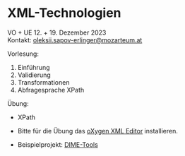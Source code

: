 # XML-Technologien
VO + UE 12. + 19. Dezember 2023<br>
Kontakt: oleksii.sapov-erlinger@mozarteum.at

Vorlesung:

1. Einführung
2. Validierung
3. Transformationen
4. Abfragesprache XPath

Übung:
- XPath


- Bitte für die Übung das [oXygen XML Editor](https://www.oxygenxml.com/xml_editor/download_oxygenxml_editor.html?os=Windows) installieren.
- Beispielprojekt: [DIME-Tools](https://github.com/ism-dme/DIME-tools)
